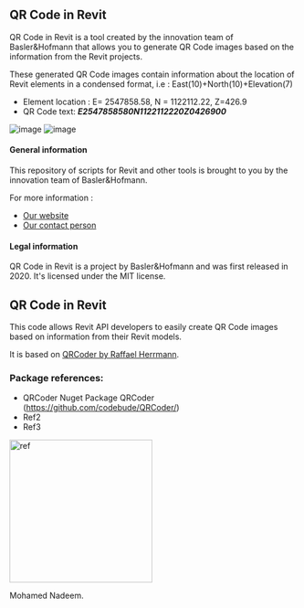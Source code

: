 ## QR Code in Revit
QR Code in Revit is a tool created by the innovation team of Basler&Hofmann that allows you to generate QR Code images based on the information from the Revit projects.

These generated QR Code images contain information about the location of Revit elements in a condensed format,  i.e : East(10)+North(10)+Elevation(7) 

- Element location : E= 2547858.58, N = 1122112.22, Z=426.9
- QR Code text: ***E2547858580N1122112220Z0426900***

![image](https://user-images.githubusercontent.com/73463175/99229059-c7ef1900-27ed-11eb-8844-549399e87d52.png)
![image](https://user-images.githubusercontent.com/73463175/99231070-654b4c80-27f0-11eb-994b-b6e30df21852.png)

#### General information
This repository of scripts for Revit and other tools is brought to you by the innovation team of Basler&Hofmann.

For more information :
- [Our website](https://www.baslerhofmann.ch/)
- [Our contact person](https://www.baslerhofmann.ch/en/metanavigation/contacts/en-ansprechpartner-detailseite/contact/5902.html)

#### Legal information
QR Code in Revit is a project by Basler&Hofmann and was first released in 2020. It's licensed under the MIT license.



## QR Code in Revit
This code allows Revit API developers to easily create QR Code images based on information from their Revit models.

It is based on [QRCoder by Raffael Herrmann](https://github.com/codebude/QRCoder).

### Package references:
- QRCoder Nuget Package QRCoder (https://github.com/codebude/QRCoder/)
- Ref2
- Ref3

<img width="250" alt="ref" src="https://user-images.githubusercontent.com/73463175/97309673-a04a0800-1862-11eb-910e-db0715684324.PNG"> 


Mohamed Nadeem.
